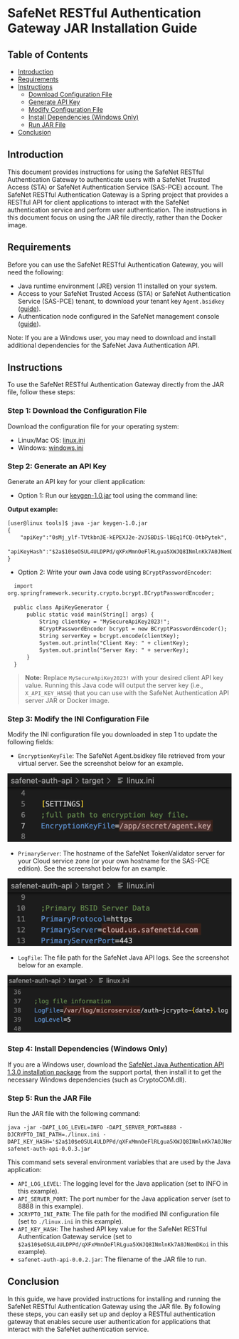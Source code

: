 # SafeNet RESTful Authentication Gateway JAR Installation Guide
## Table of Contents
-   [Introduction](https://github.com/thalesdemo/safenet-auth-api/tree/main/jar#introduction)
-   [Requirements](https://github.com/thalesdemo/safenet-auth-api/tree/main/jar#requirements)
-   [Instructions](https://github.com/thalesdemo/safenet-auth-api/tree/main/jar#instructions)
    -   [Download Configuration File](https://github.com/thalesdemo/safenet-auth-api/tree/main/jar#step-1-download-the-configuration-file)
    -   [Generate API Key](https://github.com/thalesdemo/safenet-auth-api/tree/main/jar#step-2-generate-an-api-key)
    -   [Modify Configuration File](https://github.com/thalesdemo/safenet-auth-api/tree/main/jar#step-3-modify-the-ini-configuration-file)
    -   [Install Dependencies (Windows Only)](https://github.com/thalesdemo/safenet-auth-api/tree/main/jar#step-4-install-dependencies-windows-only)
    -   [Run JAR File](https://github.com/thalesdemo/safenet-auth-api/tree/main/jar#step-5-run-the-jar-file)
-  [Conclusion](https://github.com/thalesdemo/safenet-auth-api/tree/main/jar#conclusion)

## Introduction

This document provides instructions for using the SafeNet RESTful Authentication Gateway to authenticate users with a SafeNet Trusted Access (STA) or SafeNet Authentication Service (SAS-PCE) account. The SafeNet RESTful Authentication Gateway is a Spring project that provides a RESTful API for client applications to interact with the SafeNet authentication service and perform user authentication. The instructions in this document focus on using the JAR file directly, rather than the Docker image.

## Requirements

Before you can use the SafeNet RESTful Authentication Gateway, you will need the following:

-   Java runtime environment (JRE) version 11 installed on your system.
-   Access to your SafeNet Trusted Access (STA) or SafeNet Authentication Service (SAS-PCE) tenant, to download your tenant key `Agent.bsidkey` ([guide](https://thalesdocs.com/sta/operator/settings/encryption_key/index.html)).
-   Authentication node configured in the SafeNet management console ([guide](https://thalesdocs.com/sta/operator/settings/auth_nodes/index.html)).

Note: If you are a Windows user, you may need to download and install additional dependencies for the SafeNet Java Authentication API.

## Instructions

To use the SafeNet RESTful Authentication Gateway directly from the JAR file, follow these steps:

### Step 1: Download the Configuration File

Download the configuration file for your operating system:
-   Linux/Mac OS: [linux.ini](https://github.com/thalesdemo/safenet-auth-api/raw/main/config/linux.ini)
-   Windows: [windows.ini](https://github.com/thalesdemo/safenet-auth-api/raw/main/config/windows.ini)


### Step 2: Generate an API Key
Generate an API key for your client application:
    
-   Option 1: Run our [keygen-1.0.jar](https://github.com/thalesdemo/safenet-auth-api/blob/main/tools/keygen-1.0.jar) tool using the command line:
    
**Output example:**
```
[user@linux tools]$ java -jar keygen-1.0.jar 
{
    "apiKey":"0sMj_ylf-TVtkbn3E-kEPEXJ2e-2VJSBDiS-lBEq1fCQ-OtbPytek",
    "apiKeyHash":"$2a$10$eOSUL4ULDPPd/qXFxMmnOeFlRLgua5XWJQ8INmlnKk7A0JNemDKoi"
}
```
      
 -   Option 2: Write your own Java code using `BCryptPasswordEncoder`:
   ``` 
     import org.springframework.security.crypto.bcrypt.BCryptPasswordEncoder;

     public class ApiKeyGenerator {     
    	 public static void main(String[] args) {         
     		 String clientKey = "MySecureApiKey2023!";         
    	 	 BCryptPasswordEncoder bcrypt = new BCryptPasswordEncoder();        
    		 String serverKey = bcrypt.encode(clientKey);         
    		 System.out.println("Client Key: " + clientKey);         
    		 System.out.println("Server Key: " + serverKey);         
    	 } 
     }
```
>    **Note:** Replace `MySecureApiKey2023!` with your desired client API key value. Running this Java code will output the server key (i.e., `X_API_KEY_HASH`) that you can use with the SafeNet Authentication API server JAR or Docker image.

 
### Step 3: Modify the INI Configuration File

Modify the INI configuration file you downloaded in step 1 to update the following fields:
    
-   `EncryptionKeyFile`: The SafeNet Agent.bsidkey file retrieved from your virtual server. See the screenshot below for an example. 

![Screenshot of EncryptionKeyFile field](https://github.com/thalesdemo/safenet-auth-api/raw/main/art/jar/screenshot1.png)
        
        
-   `PrimaryServer`: The hostname of the SafeNet TokenValidator server for your Cloud service zone (or your own hostname for the SAS-PCE edition). See the screenshot below for an example. 

![Screenshot of PrimaryServer field](https://github.com/thalesdemo/safenet-auth-api/raw/main/art/jar/screenshot2.png)
        
        
-   `LogFile`: The file path for the SafeNet Java API logs. See the screenshot below for an example. 

![Screenshot of LogFile field](https://github.com/thalesdemo/safenet-auth-api/raw/main/art/jar/screenshot3.png)
        
        
### Step 4: Install Dependencies (Windows Only)

If you are a Windows user, download the [SafeNet Java Authentication API 1.3.0 installation package](https://supportportal.thalesgroup.com/csm?id=kb_article_view&sys_kb_id=b5cb4da6db9a3450f0e3220805961970&sysparm_article=KB0024805) from the support portal, then install it to get the necessary Windows dependencies (such as CryptoCOM.dll).
    
### Step 5: Run the JAR File

Run the JAR file with the following command:
    
    java -jar -DAPI_LOG_LEVEL=INFO -DAPI_SERVER_PORT=8888 -DJCRYPTO_INI_PATH=./linux.ini -DAPI_KEY_HASH='$2a$10$eOSUL4ULDPPd/qXFxMmnOeFlRLgua5XWJQ8INmlnKk7A0JNemDKoi' safenet-auth-api-0.0.3.jar


This command sets several environment variables that are used by the Java application:
-   `API_LOG_LEVEL`: The logging level for the Java application (set to INFO in this example).
-   `API_SERVER_PORT`: The port number for the Java application server (set to 8888 in this example).
-   `JCRYPTO_INI_PATH`: The file path for the modified INI configuration file (set to `./linux.ini` in this example).
-   `API_KEY_HASH`: The hashed API key value for the SafeNet RESTful Authentication Gateway service (set to `$2a$10$eOSUL4ULDPPd/qXFxMmnOeFlRLgua5XWJQ8INmlnKk7A0JNemDKoi` in this example).
-   `safenet-auth-api-0.0.2.jar`: The filename of the JAR file to run.


## Conclusion

In this guide, we have provided instructions for installing and running the SafeNet RESTful Authentication Gateway using the JAR file. By following these steps, you can easily set up and deploy a RESTful authentication gateway that enables secure user authentication for applications that interact with the SafeNet authentication service.
